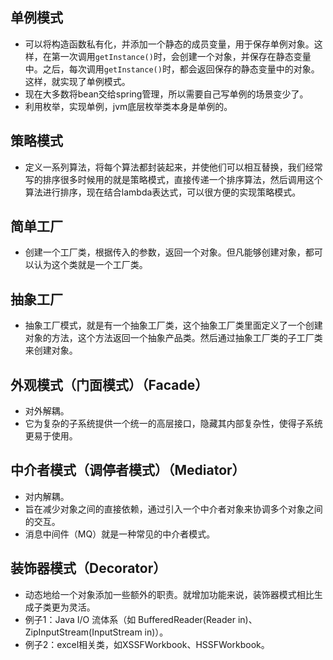 ## 单例模式

- 可以将构造函数私有化，并添加一个静态的成员变量，用于保存单例对象。这样，在第一次调用`getInstance()`时，会创建一个对象，并保存在静态变量中。之后，每次调用`getInstance()`时，都会返回保存的静态变量中的对象。这样，就实现了单例模式。
- 现在大多数将bean交给spring管理，所以需要自己写单例的场景变少了。
- 利用枚举，实现单例，jvm底层枚举类本身是单例的。

## 策略模式

- 定义一系列算法，将每个算法都封装起来，并使他们可以相互替换，我们经常写的排序很多时候用的就是策略模式，直接传递一个排序算法，然后调用这个算法进行排序，现在结合lambda表达式，可以很方便的实现策略模式。

## 简单工厂

- 创建一个工厂类，根据传入的参数，返回一个对象。但凡能够创建对象，都可以认为这个类就是一个工厂类。

## 抽象工厂

- 抽象工厂模式，就是有一个抽象工厂类，这个抽象工厂类里面定义了一个创建对象的方法，这个方法返回一个抽象产品类。然后通过抽象工厂类的子工厂类来创建对象。

## 外观模式（门面模式）（Facade）

- 对外解耦。
- 它为复杂的子系统提供一个统一的高层接口，隐藏其内部复杂性，使得子系统更易于使用。

## 中介者模式（调停者模式）（Mediator）

- 对内解耦。
- 旨在减少对象之间的直接依赖，通过引入一个中介者对象来协调多个对象之间的交互。
- 消息中间件（MQ）就是一种常见的中介者模式。

## 装饰器模式（Decorator）

- 动态地给一个对象添加一些额外的职责。就增加功能来说，装饰器模式相比生成子类更为灵活。
- 例子1：Java I/O 流体系（如 BufferedReader(Reader in)、ZipInputStream(InputStream in)）。
- 例子2：excel相关类，如XSSFWorkbook、HSSFWorkbook。